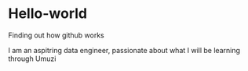 # Hello-world
Finding out how github works

I am an aspitring data engineer, passionate about what I will be learning through Umuzi
